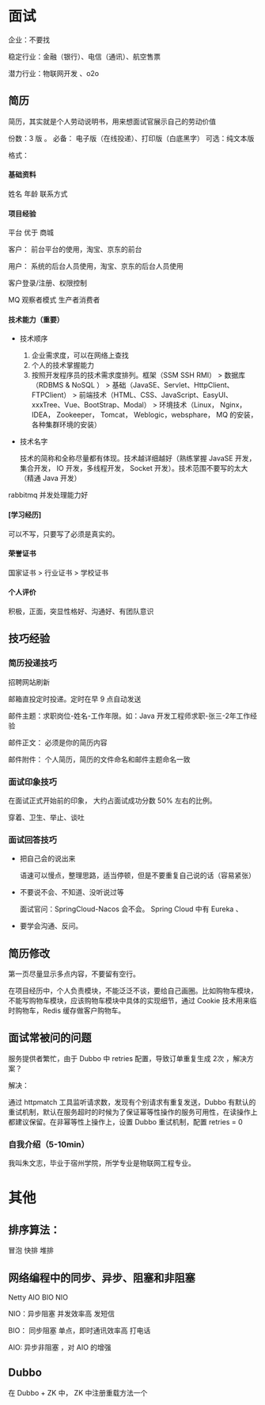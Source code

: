 # 面试

企业：不要找

稳定行业：金融（银行）、电信（通讯）、航空售票

潜力行业：物联网开发 、o2o

## 简历

简历，其实就是个人劳动说明书，用来想面试官展示自己的劳动价值

份数：3 版 。 必备： 电子版（在线投递）、打印版（白底黑字） 可选：纯文本版

格式：



#### 基础资料

姓名 年龄 联系方式

#### 项目经验

平台 优于  商城  

客户： 前台平台的使用，淘宝、京东的前台

用户： 系统的后台人员使用，淘宝、京东的后台人员使用

客户登录/注册、权限控制

MQ  观察者模式 生产者消费者 

#### 技术能力（重要）

- 技术顺序

  1. 企业需求度，可以在网络上查找
  2. 个人的技术掌握能力
  3. 按照开发程序员的技术需求度排列。框架（SSM SSH RMI） >  数据库（RDBMS & NoSQL ） >  基础（JavaSE、Servlet、HttpClient、FTPClient） > 前端技术（HTML、CSS、JavaScript、EasyUI、xxxTree、Vue、BootStrap、Modal） > 环境技术（Linux， Nginx，IDEA， Zookeeper， Tomcat， Weblogic，websphare， MQ 的安装，各种集群环境的安装） 

- 技术名字

  技术的简称和全称尽量都有体现。技术越详细越好（熟练掌握 JavaSE 开发，集合开发， IO 开发，多线程开发， Socket 开发）。技术范围不要写的太大（精通 Java 开发）

rabbitmq 并发处理能力好  



#### [学习经历]

可以不写，只要写了必须是真实的。



#### 荣誉证书

国家证书  > 行业证书 >  学校证书



#### 个人评价

积极，正面，突显性格好、沟通好、有团队意识



## 技巧经验

### 简历投递技巧

招聘网站刷新

邮箱直投定时投递。定时在早 9 点自动发送

邮件主题：求职岗位-姓名-工作年限。如：Java 开发工程师求职-张三-2年工作经验

邮件正文： 必须是你的简历内容

邮件附件： 个人简历，简历的文件命名和邮件主题命名一致

### 面试印象技巧

在面试正式开始前的印象， 大约占面试成功分数 50% 左右的比例。

穿着、卫生、举止、谈吐



### 面试回答技巧

- 把自己会的说出来

  语速可以慢点，整理思路，适当停顿，但是不要重复自己说的话（容易紧张）

- 不要说不会、不知道、没听说过等

  面试官问：SpringCloud-Nacos  会不会。 Spring Cloud 中有 Eureka 、

- 要学会沟通、反问。


## 简历修改

第一页尽量显示多点内容，不要留有空行。

在项目经历中，个人负责模块，不能泛泛不谈，要给自己画圈。比如购物车模块，不能写购物车模块，应该购物车模块中具体的实现细节，通过 Cookie 技术用来临时购物车，Redis 缓存做客户购物车。





## 面试常被问的问题

服务提供者繁忙，由于 Dubbo 中 retries 配置，导致订单重复生成 2次 ，解决方案？

解决：

通过 httpmatch 工具监听请求数，发现有个别请求有重复发送，Dubbo 有默认的重试机制，默认在服务超时的时候为了保证幂等性操作的服务可用性，在读操作上都建议保留。在非幂等性上操作上，设置 Dubbo 重试机制，配置 retries = 0



### 自我介绍（5-10min）

我叫朱文志，毕业于宿州学院，所学专业是物联网工程专业。





# 其他

## 排序算法：

冒泡 快排 堆排 



## 网络编程中的同步、异步、阻塞和非阻塞

Netty AIO  BIO  NIO 

NIO：异步阻塞    并发效率高  发短信

BIO： 同步阻塞   单点，即时通讯效率高 打电话

AIO:  异步非阻塞 ，对 AIO 的增强



## Dubbo

在 Dubbo + ZK 中，  ZK 中注册重载方法一个